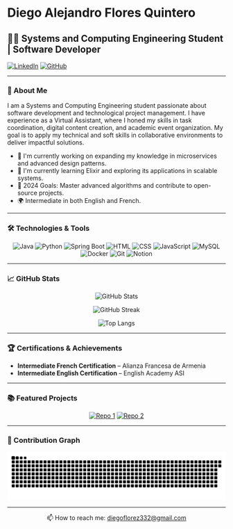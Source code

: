 # Diego Alejandro Flores Quintero

## 👨‍💻 Systems and Computing Engineering Student | Software Developer

[![LinkedIn](https://img.shields.io/badge/LinkedIn-0077B5?style=for-the-badge&logo=linkedin&logoColor=white)](https://www.linkedin.com/in/diego-alejandro-flores-quintero-57261b269/)
[![GitHub](https://img.shields.io/badge/GitHub-100000?style=for-the-badge&logo=github&logoColor=white)](https://github.com/diegnghtmr)

---

### 🚀 About Me

I am a Systems and Computing Engineering student passionate about software development and technological project management. I have experience as a Virtual Assistant, where I honed my skills in task coordination, digital content creation, and academic event organization. My goal is to apply my technical and soft skills in collaborative environments to deliver impactful solutions.

- 🔭 I'm currently working on expanding my knowledge in microservices and advanced design patterns.
- 🌱 I'm currently learning Elixir and exploring its applications in scalable systems.
- 🎯 2024 Goals: Master advanced algorithms and contribute to open-source projects.
- 🌍 Intermediate in both English and French.

---

### 🛠️ Technologies & Tools

<div align="center">

![Java](https://img.shields.io/badge/Java-007396?style=for-the-badge&logo=java&logoColor=white)
![Python](https://img.shields.io/badge/Python-3776AB?style=for-the-badge&logo=python&logoColor=white)
![Spring Boot](https://img.shields.io/badge/Spring%20Boot-6DB33F?style=for-the-badge&logo=springboot&logoColor=white)
![HTML](https://img.shields.io/badge/HTML-E34F26?style=for-the-badge&logo=html5&logoColor=white)
![CSS](https://img.shields.io/badge/CSS-1572B6?style=for-the-badge&logo=css3&logoColor=white)
![JavaScript](https://img.shields.io/badge/JavaScript-F7DF1E?style=for-the-badge&logo=javascript&logoColor=black)
![MySQL](https://img.shields.io/badge/MySQL-4479A1?style=for-the-badge&logo=mysql&logoColor=white)
![Docker](https://img.shields.io/badge/Docker-2496ED?style=for-the-badge&logo=docker&logoColor=white)
![Git](https://img.shields.io/badge/Git-F05032?style=for-the-badge&logo=git&logoColor=white)
![Notion](https://img.shields.io/badge/Notion-000000?style=for-the-badge&logo=notion&logoColor=white)

</div>

---

### 📈 GitHub Stats

<div align="center">

![GitHub Stats](https://github-readme-stats.vercel.app/api?username=diegnghtmr&show_icons=true&theme=tokyonight&hide_border=true&cache_seconds=3600)

![GitHub Streak](https://streak-stats.demolab.com/?user=diegnghtmr&theme=tokyonight&hide_border=true)

![Top Langs](https://github-readme-stats.vercel.app/api/top-langs/?username=diegnghtmr&layout=compact&theme=tokyonight&hide_border=true)

</div>

---

### 🏆 Certifications & Achievements

- **Intermediate French Certification** – Alianza Francesa de Armenia
- **Intermediate English Certification** – English Academy ASI

---

### 📚 Featured Projects

<div align="center">

[![Repo 1](https://github-readme-stats.vercel.app/api/pin/?username=diegnghtmr&repo=virtual-wallet&theme=tokyonight)](https://github.com/diegnghtmr/virtual-wallet)
[![Repo 2](https://github-readme-stats.vercel.app/api/pin/?username=diegnghtmr&repo=banking-system-project&theme=tokyonight)](https://github.com/diegnghtmr/banking-system-project)

</div>

---

### 🐍 Contribution Graph

![snake gif](https://github.com/diegnghtmr/diegnghtmr/blob/output/github-snake-dark.svg)

---

<div align="center">

📫 How to reach me: [diegoflorez332@gmail.com](mailto:diegoflorez332@gmail.com)

</div>
